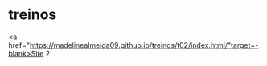 # treinos
<a href="https://madelinealmeida09.github.io/treinos/t02/index.html/"target=-blank>Site 2</a>

